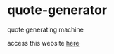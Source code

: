 # quote-generator
 quote generating machine

 access this website [here](https://www.https://sackah.github.io/quote-generator/)
